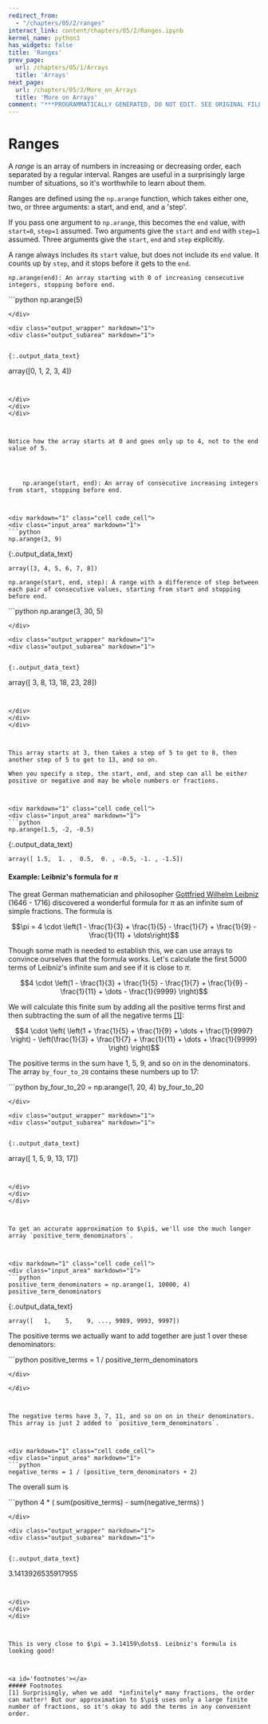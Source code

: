 ```yaml
---
redirect_from:
  - "/chapters/05/2/ranges"
interact_link: content/chapters/05/2/Ranges.ipynb
kernel_name: python3
has_widgets: false
title: 'Ranges'
prev_page:
  url: /chapters/05/1/Arrays
  title: 'Arrays'
next_page:
  url: /chapters/05/3/More_on_Arrays
  title: 'More on Arrays'
comment: "***PROGRAMMATICALLY GENERATED, DO NOT EDIT. SEE ORIGINAL FILES IN /content***"
---
```



<div markdown="1" class="cell code_cell">


</div>



# Ranges

A *range* is an array of numbers in increasing or decreasing order, each separated by a regular interval. 
Ranges are useful in a surprisingly large number of situations, so it's worthwhile to learn about them.

Ranges are defined  using the `np.arange` function, which takes either one, two, or three arguments: a start, and end, and a 'step'.

If you pass one argument to `np.arange`, this becomes the `end` value, with `start=0`, `step=1` assumed.  Two arguments give the `start` and `end` with `step=1` assumed.  Three arguments give the `start`, `end` and `step` explicitly.

A range always includes its `start` value, but does not include its `end` value.  It counts up by `step`, and it stops before it gets to the `end`.

    np.arange(end): An array starting with 0 of increasing consecutive integers, stopping before end.



<div markdown="1" class="cell code_cell">
<div class="input_area" markdown="1">
```python
np.arange(5)

```
</div>

<div class="output_wrapper" markdown="1">
<div class="output_subarea" markdown="1">


{:.output_data_text}
```
array([0, 1, 2, 3, 4])
```


</div>
</div>
</div>



Notice how the array starts at 0 and goes only up to 4, not to the end value of 5.




    np.arange(start, end): An array of consecutive increasing integers from start, stopping before end.



<div markdown="1" class="cell code_cell">
<div class="input_area" markdown="1">
```python
np.arange(3, 9)

```
</div>

<div class="output_wrapper" markdown="1">
<div class="output_subarea" markdown="1">


{:.output_data_text}
```
array([3, 4, 5, 6, 7, 8])
```


</div>
</div>
</div>




    np.arange(start, end, step): A range with a difference of step between each pair of consecutive values, starting from start and stopping before end.



<div markdown="1" class="cell code_cell">
<div class="input_area" markdown="1">
```python
np.arange(3, 30, 5)

```
</div>

<div class="output_wrapper" markdown="1">
<div class="output_subarea" markdown="1">


{:.output_data_text}
```
array([ 3,  8, 13, 18, 23, 28])
```


</div>
</div>
</div>



This array starts at 3, then takes a step of 5 to get to 8, then another step of 5 to get to 13, and so on.

When you specify a step, the start, end, and step can all be either positive or negative and may be whole numbers or fractions. 



<div markdown="1" class="cell code_cell">
<div class="input_area" markdown="1">
```python
np.arange(1.5, -2, -0.5)

```
</div>

<div class="output_wrapper" markdown="1">
<div class="output_subarea" markdown="1">


{:.output_data_text}
```
array([ 1.5,  1. ,  0.5,  0. , -0.5, -1. , -1.5])
```


</div>
</div>
</div>



#### Example: Leibniz's formula for $\pi$



The great German mathematician and philosopher [Gottfried Wilhelm Leibniz](https://en.wikipedia.org/wiki/Gottfried_Wilhelm_Leibniz) 
(1646 - 1716) discovered a wonderful formula for $\pi$ as an infinite sum of simple fractions. The formula is

$$\pi = 4 \cdot \left(1 - \frac{1}{3} + \frac{1}{5} - \frac{1}{7} + \frac{1}{9} - \frac{1}{11} + \dots\right)$$



Though some math is needed to establish this, we can use arrays to convince ourselves that the formula works. Let's calculate the first 5000 terms of Leibniz's infinite sum and see if it is close to $\pi$.

$$4 \cdot \left(1 - \frac{1}{3} + \frac{1}{5} - \frac{1}{7} + \frac{1}{9} - \frac{1}{11} + \dots - \frac{1}{9999} \right)$$

We will calculate this finite sum by adding all the positive terms first and then subtracting the sum of all the negative terms [[1]](#footnotes):

$$4 \cdot \left( \left(1 + \frac{1}{5} + \frac{1}{9} + \dots + \frac{1}{9997} \right) - \left(\frac{1}{3} + \frac{1}{7} + \frac{1}{11} + \dots + \frac{1}{9999} \right) \right)$$



The positive terms in the sum have 1, 5, 9, and so on in the denominators. The array `by_four_to_20` contains these numbers up to 17:



<div markdown="1" class="cell code_cell">
<div class="input_area" markdown="1">
```python
by_four_to_20 = np.arange(1, 20, 4)
by_four_to_20

```
</div>

<div class="output_wrapper" markdown="1">
<div class="output_subarea" markdown="1">


{:.output_data_text}
```
array([ 1,  5,  9, 13, 17])
```


</div>
</div>
</div>



To get an accurate approximation to $\pi$, we'll use the much longer array `positive_term_denominators`.



<div markdown="1" class="cell code_cell">
<div class="input_area" markdown="1">
```python
positive_term_denominators = np.arange(1, 10000, 4)
positive_term_denominators

```
</div>

<div class="output_wrapper" markdown="1">
<div class="output_subarea" markdown="1">


{:.output_data_text}
```
array([   1,    5,    9, ..., 9989, 9993, 9997])
```


</div>
</div>
</div>



The positive terms we actually want to add together are just 1 over these denominators:



<div markdown="1" class="cell code_cell">
<div class="input_area" markdown="1">
```python
positive_terms = 1 / positive_term_denominators

```
</div>

</div>



The negative terms have 3, 7, 11, and so on on in their denominators. This array is just 2 added to `positive_term_denominators`.



<div markdown="1" class="cell code_cell">
<div class="input_area" markdown="1">
```python
negative_terms = 1 / (positive_term_denominators + 2)

```
</div>

</div>



The overall sum is



<div markdown="1" class="cell code_cell">
<div class="input_area" markdown="1">
```python
4 * ( sum(positive_terms) - sum(negative_terms) )

```
</div>

<div class="output_wrapper" markdown="1">
<div class="output_subarea" markdown="1">


{:.output_data_text}
```
3.1413926535917955
```


</div>
</div>
</div>



This is very close to $\pi = 3.14159\dots$. Leibniz's formula is looking good!



<a id='footnotes'></a>
##### Footnotes
[1] Surprisingly, when we add  *infinitely* many fractions, the order can matter! But our approximation to $\pi$ uses only a large finite number of fractions, so it's okay to add the terms in any convenient order.

